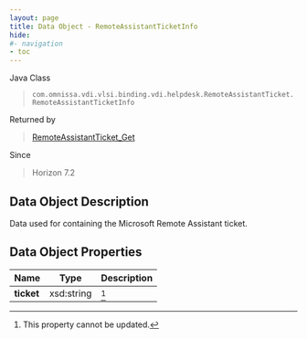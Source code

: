 ```yaml
---
layout: page
title: Data Object - RemoteAssistantTicketInfo
hide:
#- navigation
- toc
---
```






Java Class
> `com.omnissa.vdi.vlsi.binding.vdi.helpdesk.RemoteAssistantTicket.RemoteAssistantTicketInfo`

Returned by
> [RemoteAssistantTicket_Get](vdi.helpdesk.RemoteAssistantTicket.md#get)

Since
> Horizon 7.2


## Data Object Description

Data used for containing the Microsoft Remote Assistant ticket.

## Data Object Properties

 Name | Type | Description
:---|:---:|:---
**ticket**|  xsd:string| [^2]
 


 


[^2]: This property cannot be updated.
